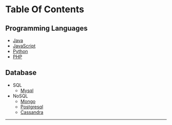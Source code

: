 # Table Of Contents  

## Programming Languages
   - [Java](https://srimuthurajesh.github.io/Tech-Notes/Java)  
   - [JavaScript](https://srimuthurajesh.github.io/Tech-Notes/Java%20script)  
   - [Python](https://srimuthurajesh.github.io/Tech-Notes/Python)  
   - [PHP](https://srimuthurajesh.github.io/Tech-Notes/PHP)  

## Database
   - SQL  
      - [Mysql](https://srimuthurajesh.github.io/Tech-Notes/SQL/mysql.html)  
   - NoSQL  
      - [Mongo](https://srimuthurajesh.github.io/Tech-Notes/NoSql/Mongo.html)  
      - [Postgresql](https://srimuthurajesh.github.io/Tech-Notes/NoSql/Mongo.html)  
      - [Cassandra](https://srimuthurajesh.github.io/Tech-Notes/NoSql/Cassandra.html)  


----
